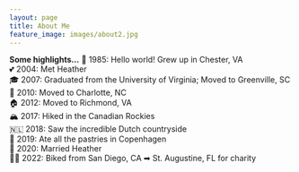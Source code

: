 ```yaml
---
layout: page
title: About Me
feature_image: images/about2.jpg
---
```


**Some highlights...** 
👶 1985: Hello world! Grew up in Chester, VA \
💕 2004: Met Heather \
🎓 2007: Graduated from the University of Virginia; Moved to Greenville, SC \
🚐 2010: Moved to Charlotte, NC \
🏠 2012: Moved to Richmond, VA \
🏔️ 2017: Hiked in the Canadian Rockies \
🇳🇱 2018: Saw the incredible Dutch countryside \
🥐 2019: Ate all the pastries in Copenhagen \
💍 2020: Married Heather \
🚴‍♂️ 2022: Biked from San Diego, CA ➡ St. Augustine, FL for charity
